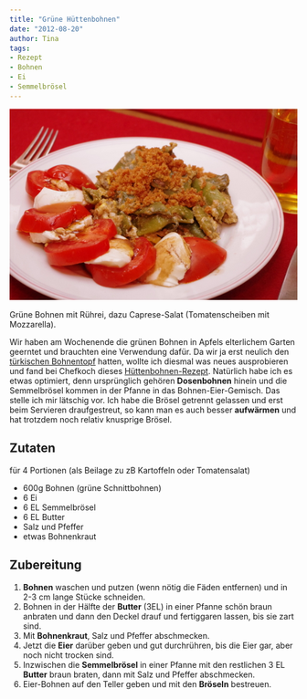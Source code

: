 ```yaml
---
title: "Grüne Hüttenbohnen"
date: "2012-08-20" 
author: Tina
tags:
- Rezept
- Bohnen
- Ei
- Semmelbrösel
---
```


![](images/huettenbohnen.jpg "huettenbohnen")

Grüne Bohnen mit Rührei, dazu Caprese-Salat (Tomatenscheiben mit Mozzarella).

Wir haben am Wochenende die grünen Bohnen in Apfels elterlichem Garten geerntet und brauchten eine Verwendung dafür. Da wir ja erst neulich den [türkischen Bohnentopf](posts/2012/08/turkischer-bohnen-tomateneintopf-yesil-fasulye/ "Türkischer Bohnen-Tomateneintopf (Yesil-Fasulye)") hatten, wollte ich diesmal was neues ausprobieren und fand bei Chefkoch dieses [Hüttenbohnen-Rezept](http://www.chefkoch.de/rezepte/1771011287077167/Gruene-Huettenbohnen-mit-Ei.html). Natürlich habe ich es etwas optimiert, denn ursprünglich gehören **Dosenbohnen** hinein und die Semmelbrösel kommen in der Pfanne in das Bohnen-Eier-Gemisch. Das stelle ich mir lätschig vor. Ich habe die Brösel getrennt gelassen und erst beim Servieren draufgestreut, so kann man es auch besser **aufwärmen** und hat trotzdem noch relativ knusprige Brösel.

## Zutaten

für 4 Portionen (als Beilage zu zB Kartoffeln oder Tomatensalat)

- 600g Bohnen (grüne Schnittbohnen)
- 6 Ei
- 6 EL Semmelbrösel
- 6 EL Butter
- Salz und Pfeffer
- etwas Bohnenkraut

## Zubereitung

1. **Bohnen** waschen und putzen (wenn nötig die Fäden entfernen) und in 2-3 cm lange Stücke schneiden.
2. Bohnen in der Hälfte der **Butter** (3EL) in einer Pfanne schön braun anbraten und dann den Deckel drauf und fertiggaren lassen, bis sie zart sind.
3. Mit **Bohnenkraut**, Salz und Pfeffer abschmecken.
4. Jetzt die **Eier** darüber geben und gut durchrühren, bis die Eier gar, aber noch nicht trocken sind.
5. Inzwischen die **Semmelbrösel** in einer Pfanne mit den restlichen 3 EL **Butter** braun braten, dann mit Salz und Pfeffer abschmecken.
6. Eier-Bohnen auf den Teller geben und mit den **Bröseln** bestreuen.
